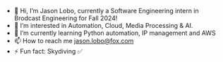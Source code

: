 - 👋 Hi, I’m Jason Lobo, currently a Software Engineering intern in Brodcast Engineering for Fall 2024!
- 👀 I’m interested in Automation, Cloud, Media Processing & AI.
- 🌱 I’m currently learning Python automation, IP management and AWS 
- 📫 How to reach me jason.lobo@fox.com
- ⚡ Fun fact: Skydiving ✅
